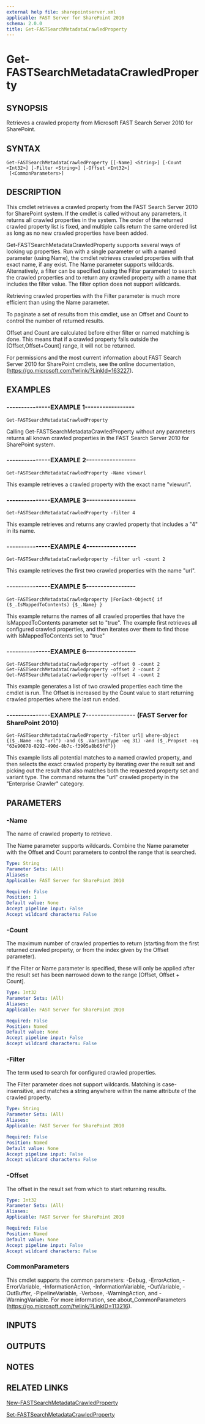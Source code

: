 ```yaml
---
external help file: sharepointserver.xml
applicable: FAST Server for SharePoint 2010
schema: 2.0.0
title: Get-FASTSearchMetadataCrawledProperty
---
```


# Get-FASTSearchMetadataCrawledProperty

## SYNOPSIS
Retrieves a crawled property from Microsoft FAST Search Server 2010 for SharePoint.

## SYNTAX

```
Get-FASTSearchMetadataCrawledProperty [[-Name] <String>] [-Count <Int32>] [-Filter <String>] [-Offset <Int32>]
 [<CommonParameters>]
```

## DESCRIPTION
This cmdlet retrieves a crawled property from the FAST Search Server 2010 for SharePoint system.
If the cmdlet is called without any parameters, it returns all crawled properties in the system.
The order of the returned crawled property list is fixed, and multiple calls return the same ordered list as long as no new crawled properties have been added.

Get-FASTSearchMetadataCrawledProperty supports several ways of looking up properties.
Run with a single parameter or with a named parameter (using Name), the cmdlet retrieves crawled properties with that exact name, if any exist.
The Name parameter supports wildcards.
Alternatively, a filter can be specified (using the Filter parameter) to search the crawled properties and to return any crawled property with a name that includes the filter value.
The filter option does not support wildcards.

Retrieving crawled properties with the Filter parameter is much more efficient than using the Name parameter.

To paginate a set of results from this cmdlet, use an Offset and Count to control the number of returned results.

Offset and Count are calculated before either filter or named matching is done.
This means that if a crawled property falls outside the \[Offset,Offset+Count\] range, it will not be returned.

For permissions and the most current information about FAST Search Server 2010 for SharePoint cmdlets, see the online documentation, (https://go.microsoft.com/fwlink/?LinkId=163227).

## EXAMPLES

### ---------------EXAMPLE 1-----------------
```
Get-FASTSearchMetadataCrawledProperty
```

Calling Get-FASTSearchMetadataCrawledProperty without any parameters returns all known crawled properties in the FAST Search Server 2010 for SharePoint system.

### ---------------EXAMPLE 2-----------------
```
Get-FASTSearchMetadataCrawledProperty -Name viewurl
```

This example retrieves a crawled property with the exact name "viewurl".

### ---------------EXAMPLE 3-----------------
```
Get-FASTSearchMetadataCrawledProperty -filter 4
```

This example retrieves and returns any crawled property that includes a "4" in its name.

### ---------------EXAMPLE 4-----------------
```
Get-FASTSearchMetadataCrawledproperty -filter url -count 2
```

This example retrieves the first two crawled properties with the name "url".

### ---------------EXAMPLE 5-----------------
```
Get-FASTSearchMetadataCrawledproperty |ForEach-Object{ if ($_.IsMappedToContents) {$_.Name} }
```

This example returns the names of all crawled properties that have the IsMappedToContents parameter set to "true".
The example first retrieves all configured crawled properties, and then iterates over them to find those with IsMappedToContents set to "true"

### ---------------EXAMPLE 6-----------------
```
Get-FASTSearchMetadataCrawledproperty -offset 0 -count 2
Get-FASTSearchMetadataCrawledproperty -offset 2 -count 2
Get-FASTSearchMetadataCrawledproperty -offset 4 -count 2
```

This example generates a list of two crawled properties each time the cmdlet is run.
The Offset is increased by the Count value to start returning crawled properties where the last run ended.

### ---------------EXAMPLE 7----------------- (FAST Server for SharePoint 2010)
```
Get-FASTSearchMetadataCrawledProperty -filter url| where-object {($_.Name -eq "url") -and ($_.VariantType -eq 31) -and ($_.Propset -eq "63e90878-0292-490d-8b7c-f3905a8b65fd")}
```

This example lists all potential matches to a named crawled property, and then selects the exact crawled property by iterating over the result set and picking out the result that also matches both the requested property set and variant type.
The command returns the "url" crawled property in the "Enterprise Crawler" category.

## PARAMETERS

### -Name
The name of crawled property to retrieve.

The Name parameter supports wildcards.
Combine the Name parameter with the Offset and Count parameters to control the range that is searched.

```yaml
Type: String
Parameter Sets: (All)
Aliases: 
Applicable: FAST Server for SharePoint 2010

Required: False
Position: 1
Default value: None
Accept pipeline input: False
Accept wildcard characters: False
```

### -Count
The maximum number of crawled properties to return (starting from the first returned crawled property, or from the index given by the Offset parameter).

If the Filter or Name parameter is specified, these will only be applied after the result set has been narrowed down to the range \[Offset, Offset + Count\].

```yaml
Type: Int32
Parameter Sets: (All)
Aliases: 
Applicable: FAST Server for SharePoint 2010

Required: False
Position: Named
Default value: None
Accept pipeline input: False
Accept wildcard characters: False
```

### -Filter
The term used to search for configured crawled properties.

The Filter parameter does not support wildcards.
Matching is case-insensitive, and matches a string anywhere within the name attribute of the crawled property.

```yaml
Type: String
Parameter Sets: (All)
Aliases: 
Applicable: FAST Server for SharePoint 2010

Required: False
Position: Named
Default value: None
Accept pipeline input: False
Accept wildcard characters: False
```

### -Offset
The offset in the result set from which to start returning results.

```yaml
Type: Int32
Parameter Sets: (All)
Aliases: 
Applicable: FAST Server for SharePoint 2010

Required: False
Position: Named
Default value: None
Accept pipeline input: False
Accept wildcard characters: False
```

### CommonParameters
This cmdlet supports the common parameters: -Debug, -ErrorAction, -ErrorVariable, -InformationAction, -InformationVariable, -OutVariable, -OutBuffer, -PipelineVariable, -Verbose, -WarningAction, and -WarningVariable. For more information, see about_CommonParameters (https://go.microsoft.com/fwlink/?LinkID=113216).

## INPUTS

## OUTPUTS

## NOTES

## RELATED LINKS

[New-FASTSearchMetadataCrawledProperty](New-FASTSearchMetadataCrawledProperty.md)

[Set-FASTSearchMetadataCrawledProperty](Set-FASTSearchMetadataCrawledProperty.md)

